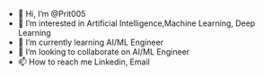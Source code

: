 - 👋 Hi, I’m @Prit005
- 👀 I’m interested in Artificial Intelligence,Machine Learning, Deep Learning
- 🌱 I’m currently learning AI/ML Engineer
- 💞️ I’m looking to collaborate on AI/ML Engineer
- 📫 How to reach me Linkedin, Email

<!---
Prit005/Prit005 is a ✨ special ✨ repository because its `README.md` (this file) appears on your GitHub profile.
You can click the Preview link to take a look at your changes.
--->
